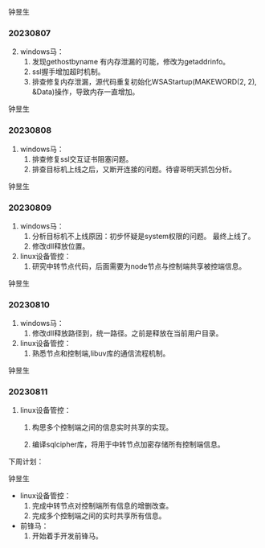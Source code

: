 钟昱生

### 20230807

2. windows马：
   1. 发现gethostbyname 有内存泄漏的可能，修改为getaddrinfo。
   2. ssl握手增加超时机制。
   3. 排查修复内存泄漏，源代码重复初始化WSAStartup(MAKEWORD(2, 2), &Data)操作，导致内存一直增加。

钟昱生

### 20230808

1. windows马：
   1. 排查修复ssl交互证书阻塞问题。
   2. 排查目标机上线之后，又断开连接的问题。待睿哥明天抓包分析。

钟昱生

### 20230809

1. windows马：
   1. 分析目标机不上线原因：初步怀疑是system权限的问题。 最终上线了。
   2. 修改dll释放位置。
2. linux设备管控：
   1. 研究中转节点代码，后面需要为node节点与控制端共享被控端信息。

钟昱生

### 20230810

1. windows马：
   1. 修改dll释放路径到，统一路径。之前是释放在当前用户目录。
2. linux设备管控：
   1. 熟悉节点和控制端,libuv库的通信流程机制。

钟昱生

### 20230811

1. linux设备管控：

   1. 构思多个控制端之间的信息实时共享的实现。

   2. 编译sqlcipher库，将用于中转节点加密存储所有控制端信息。

      

下周计划：

钟昱生

* linux设备管控： 
  1. 完成中转节点对控制端所有信息的增删改查。
  2. 完成多个控制端之间的实时共享所有信息。
* 前锋马：
  1. 开始着手开发前锋马。

